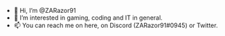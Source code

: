 - 👋 Hi, I’m @ZARazor91
- 👀 I’m interested in gaming, coding and IT in general.
- 📫 You can reach me on here, on Discord (ZARazor91#0945) or Twitter.

<!---
ZARazor91/ZARazor91 is a ✨ special ✨ repository because its `README.md` (this file) appears on your GitHub profile.
You can click the Preview link to take a look at your changes.
--->

